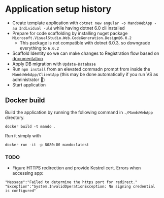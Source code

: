 # Application setup history

* Create template application with `dotnet new angular -o MandoWebApp -au Individual -uld` while having dotnet 6.0 cli installed
* Prepare for code scaffolding by installing nuget package `Microsoft.VisualStudio.Web.CodeGeneration.Design@6.0.2`
    * This package is not compatible with dotnet 6.0.3, so downgrade everything to `6.0.2`
* Scaffold Identity so we can make changes to Registration flow based on [documentation](https://docs.microsoft.com/en-us/aspnet/core/security/authentication/scaffold-identity?view=aspnetcore-6.0&tabs=visual-studio#scaffold-identity-into-an-mvc-project-with-authorization)
* Apply DB migration with `Update-Database`
* Run `npm install` from an elevated commadn prompt from inside the `MandoWebApp/ClientApp` (this may be done automatically if you run VS as administrator 🤔)
* Start application

## Docker build

Build the application by running the following command in `./MandoWebApp` directory.

```
docker build -t mando .
```

Run it simply with
```
docker run -it -p 8080:80 mando:latest
```

### TODO
- Figure HTTPS redirection and provide Kestrel cert. Errors when accessing app:
```
"Message":"Failed to determine the https port for redirect."
"Exception":"System.InvalidOperationException: No signing credential is configured"
```
